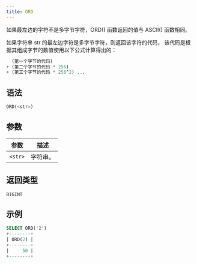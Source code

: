 ```yaml
---
title: ORD
---
```


如果最左边的字符不是多字节字符，ORD() 函数返回的值与 ASCII() 函数相同。

如果字符串 str 的最左边字符是多字节字符，则返回该字符的代码，
该代码是根据其组成字节的数值使用以下公式计算得出的：

```sql
  (第一个字节的代码)
+ (第二个字节的代码 * 256)
+ (第三个字节的代码 * 256^2) ...
```

## 语法

```sql
ORD(<str>)
```

## 参数

| 参数     | 描述       |
|----------|------------|
| `<str>`  | 字符串。   |

## 返回类型

`BIGINT`

## 示例

```sql
SELECT ORD('2')
+--------+
| ORD(2) |
+--------+
|     50 |
+--------+
```